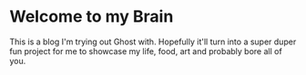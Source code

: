 # Welcome to my Brain

This is a blog I'm trying out Ghost with. Hopefully it'll turn into a super duper fun project for me to showcase my life, food, art and probably bore all of you.
